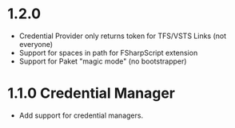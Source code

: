 # 1.2.0

* Credential Provider only returns token for TFS/VSTS Links (not everyone)
* Support for spaces in path for FSharpScript extension
* Support for Paket "magic mode" (no bootstrapper)

# 1.1.0 Credential Manager

* Add support for credential managers.